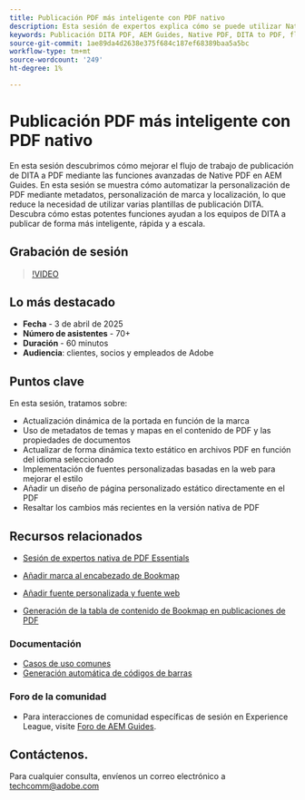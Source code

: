 ```yaml
---
title: Publicación PDF más inteligente con PDF nativo
description: Esta sesión de expertos explica cómo se puede utilizar Native PDF para crear PDF compatible con DITA sin necesidad de utilizar conocimientos avanzados de CSS o XSLT, en lugar de utilizar tecnología de código bajo para generar PDF
keywords: Publicación DITA PDF, AEM Guides, Native PDF, DITA to PDF, flujo de trabajo de publicación DITA, automatización de PDF, publicación basada en metadatos, plantillas DITA
source-git-commit: 1ae89da4d2638e375f684c187ef68389baa5a5bc
workflow-type: tm+mt
source-wordcount: '249'
ht-degree: 1%

---
```


# Publicación PDF más inteligente con PDF nativo

En esta sesión descubrimos cómo mejorar el flujo de trabajo de publicación de DITA a PDF mediante las funciones avanzadas de Native PDF en AEM Guides. En esta sesión se muestra cómo automatizar la personalización de PDF mediante metadatos, personalización de marca y localización, lo que reduce la necesidad de utilizar varias plantillas de publicación DITA. Descubra cómo estas potentes funciones ayudan a los equipos de DITA a publicar de forma más inteligente, rápida y a escala.


## Grabación de sesión

>[!VIDEO](https://video.tv.adobe.com/v/3457489/?quality=12&learn=on)


## Lo más destacado

- **Fecha** - 3 de abril de 2025
- **Número de asistentes** - 70+
- **Duración** - 60 minutos
- **Audiencia**: clientes, socios y empleados de Adobe


## Puntos clave

En esta sesión, tratamos sobre:
- Actualización dinámica de la portada en función de la marca
- Uso de metadatos de temas y mapas en el contenido de PDF y las propiedades de documentos
- Actualizar de forma dinámica texto estático en archivos PDF en función del idioma seleccionado
- Implementación de fuentes personalizadas basadas en la web para mejorar el estilo
- Añadir un diseño de página personalizado estático directamente en el PDF
- Resaltar los cambios más recientes en la versión nativa de PDF


## Recursos relacionados

- [Sesión de expertos nativa de PDF Essentials](../expert-sessions/native-pdf-publishing-essentials-feb23.md)
- [Añadir marca al encabezado de Bookmap](../kb-articles/publishing/add-branding-to-bookmap-content-header.md)
- [Añadir fuente personalizada y fuente web](../kb-articles/publishing/add-custom-font-native-pdf.md)

- [Generación de la tabla de contenido de Bookmap en publicaciones de PDF](../kb-articles/publishing/how-to-include-bookmap-toc-in-pdf-publishing.md)


### Documentación

- [Casos de uso comunes](../../native-pdf/stylesheet.md)
- [Generación automática de códigos de barras](../../native-pdf/add-barcode.md)


### Foro de la comunidad

- Para interacciones de comunidad específicas de sesión en Experience League, visite [Foro de AEM Guides](https://experienceleaguecommunities.adobe.com/t5/experience-manager-guides/bd-p/xml-documentation-discussions?profile.language=es).






## Contáctenos.

Para cualquier consulta, envíenos un correo electrónico a <techcomm@adobe.com>
